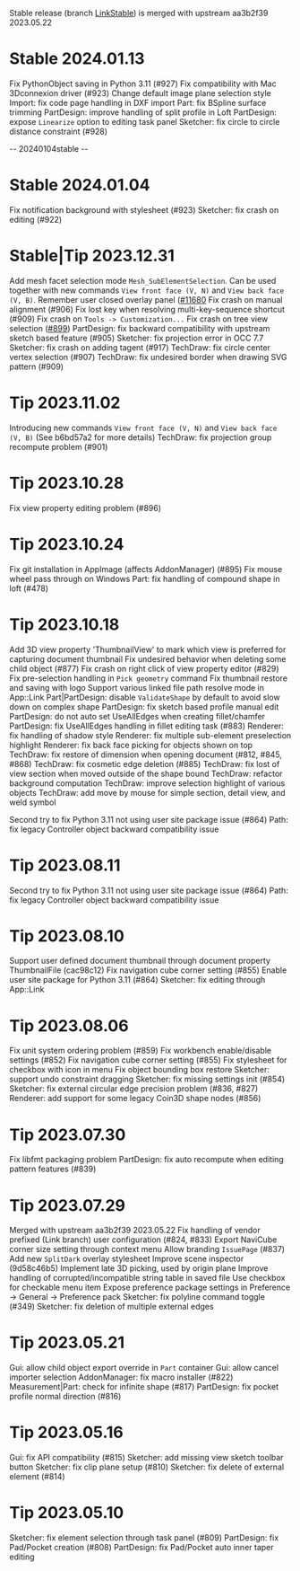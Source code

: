 Stable release (branch [LinkStable](https://github.com/realthunder/FreeCAD/tree/LinkStable)) is merged with upstream aa3b2f39 2023.05.22

# Stable 2024.01.13

Fix PythonObject saving in Python 3.11 (#927)
Fix compatibility with Mac 3Dconnexion driver  (#923)
Change default image plane selection style
Import: fix code page handling in DXF import 
Part: fix BSpline surface trimming
PartDesign: improve handling of split profile in Loft
PartDesign: expose `Linearize` option to editing task panel
Sketcher: fix circle to circle distance constraint (#928)

-- 20240104stable --

# Stable 2024.01.04

Fix notification background with stylesheet (#923)
Sketcher: fix crash on editing (#922)

# Stable|Tip 2023.12.31

Add mesh facet selection mode `Mesh_SubElementSelection`. Can be used together with new commands `View front face (V, N)` and `View back face (V, B)`.
Remember user closed overlay panel ([#11680](FreeCAD/FreeCAD#11680)
Fix crash on manual alignment (#906)
Fix lost key when resolving multi-key-sequence shortcut (#909)
Fix crash on `Tools -> Customization...`
Fix crash on tree view selection ([#899](https://github.com/realthunder/FreeCAD/issues/899#issuecomment-1776927054))
PartDesign: fix backward compatibility with upstream sketch based feature (#905)
Sketcher: fix projection error in OCC 7.7
Sketcher: fix crash on adding tagent (#917)
TechDraw: fix circle center vertex selection (#907)
TechDraw: fix undesired border when drawing SVG pattern (#909)

# Tip 2023.11.02

Introducing new commands `View front face (V, N)` and `View back face (V, B)` (See b6bd57a2 for more details)
TechDraw: fix projection group recompute problem (#901)

# Tip 2023.10.28

Fix view property editing problem (#896)

# Tip 2023.10.24

Fix git installation in AppImage (affects AddonManager) (#895)
Fix mouse wheel pass through on Windows
Part: fix handling of compound shape in loft (#478)

# Tip 2023.10.18

Add 3D view property 'ThumbnailView' to mark which view is preferred for capturing document thumbnail
Fix undesired behavior when deleting some child object (#877)
Fix crash on right click of view property editor (#829)
Fix pre-selection handling in `Pick geometry` command
Fix thumbnail restore and saving with logo
Support various linked file path resolve mode in App::Link
Part|PartDesign: disable `ValidateShape` by default to avoid slow down on complex shape
PartDesign: fix sketch based profile manual edit
PartDesign: do not auto set UseAllEdges when creating fillet/chamfer
PartDesign: fix UseAllEdges handling in fillet editing task (#883)
Renderer: fix handling of shadow style
Renderer: fix multiple sub-element preselection highlight
Renderer: fix back face picking for objects shown on top
TechDraw: fix restore of dimension when opening document (#812, #845, #868)
TechDraw: fix cosmetic edge deletion (#885)
TechDraw: fix lost of view section when moved outside of the shape bound
TechDraw: refactor background computation
TechDraw: improve selection highlight of various objects
TechDraw: add move by mouse for simple section, detail view, and weld symbol

Second try to fix Python 3.11 not using user site package issue (#864)
Path: fix legacy Controller object backward compatibility issue

# Tip 2023.08.11

Second try to fix Python 3.11 not using user site package issue (#864)
Path: fix legacy Controller object backward compatibility issue

# Tip 2023.08.10

Support user defined document thumbnail through document property ThumbnailFile (cac98c12)
Fix navigation cube corner setting (#855)
Enable user site package for Python 3.11 (#864)
Sketcher: fix editing through App::Link

# Tip 2023.08.06

Fix unit system ordering problem (#859)
Fix workbench enable/disable settings (#852)
Fix navigation cube corner setting (#855)
Fix stylesheet for checkbox with icon in menu
Fix object bounding box restore
Sketcher: support undo constraint dragging
Sketcher: fix missing settings init (#854)
Sketcher: fix external circular edge precision problem (#836, #827)
Renderer: add support for some legacy Coin3D shape nodes (#856)

# Tip 2023.07.30

Fix libfmt packaging problem
PartDesign: fix auto recompute when editing pattern features (#839)

# Tip 2023.07.29

Merged with upstream aa3b2f39 2023.05.22
Fix handling of vendor prefixed (Link branch) user configuration (#824, #833)
Export NaviCube corner size setting through context menu
Allow branding `IssuePage` (#837)
Add new `SplitDark` overlay stylesheet
Improve scene inspector (9d58c46b5)
Implement late 3D picking, used by origin plane
Improve handling of corrupted/incompatible string table in saved file
Use checkbox for checkable menu item
Expose preference package settings in Preference -> General -> Preference pack
Sketcher: fix polyline command toggle (#349)
Sketcher: fix deletion of multiple external edges

# Tip 2023.05.21

Gui: allow child object export override in `Part` container
Gui: allow cancel importer selection
AddonManager: fix macro installer (#822)
Measurement|Part: check for infinite shape (#817)
PartDesign: fix pocket profile normal direction (#816)

# Tip 2023.05.16

Gui: fix API compatibility (#815)
Sketcher: add missing view sketch toolbar button
Sketcher: fix clip plane setup (#810)
Sketcher: fix delete of external element (#814)

# Tip 2023.05.10

Sketcher: fix element selection through task panel (#809)
PartDesign: fix Pad/Pocket creation (#808)
PartDesign: fix Pad/Pocket auto inner taper editing


